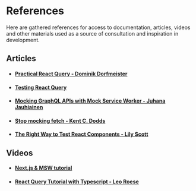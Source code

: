 # References

Here are gathered references for access to documentation, articles, videos and other materials used as a source of consultation and inspiration in development.

## Articles

- #### [Practical React Query - Dominik Dorfmeister](https://tkdodo.eu/blog/practical-react-query)
- #### [Testing React Query](https://tkdodo.eu/blog/testing-react-query)
- #### [Mocking GraphQL APIs with Mock Service Worker - Juhana Jauhiainen](https://juhanajauhiainen.com/posts/mocking-graphql-apis-with-msw)
- #### [Stop mocking fetch - Kent C. Dodds](https://kentcdodds.com/blog/stop-mocking-fetch)
- #### [The Right Way to Test React Components - Lily Scott](https://www.freecodecamp.org/news/the-right-way-to-test-react-components-548a4736ab22/)

## Videos

- #### [Next.js & MSW tutorial](https://www.youtube.com/watch?v=eLqrry2ezh8)
- #### [React Query Tutorial with Typescript - Leo Roese](https://www.youtube.com/watch?v=KSi7KVc4IDU&list=PLzYM-WGWIJDTMei3yRgQtiDGlUdP1ydw3)
